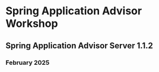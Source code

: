 # Spring Application Advisor Workshop

## Spring Application Advisor Server 1.1.2

### February 2025